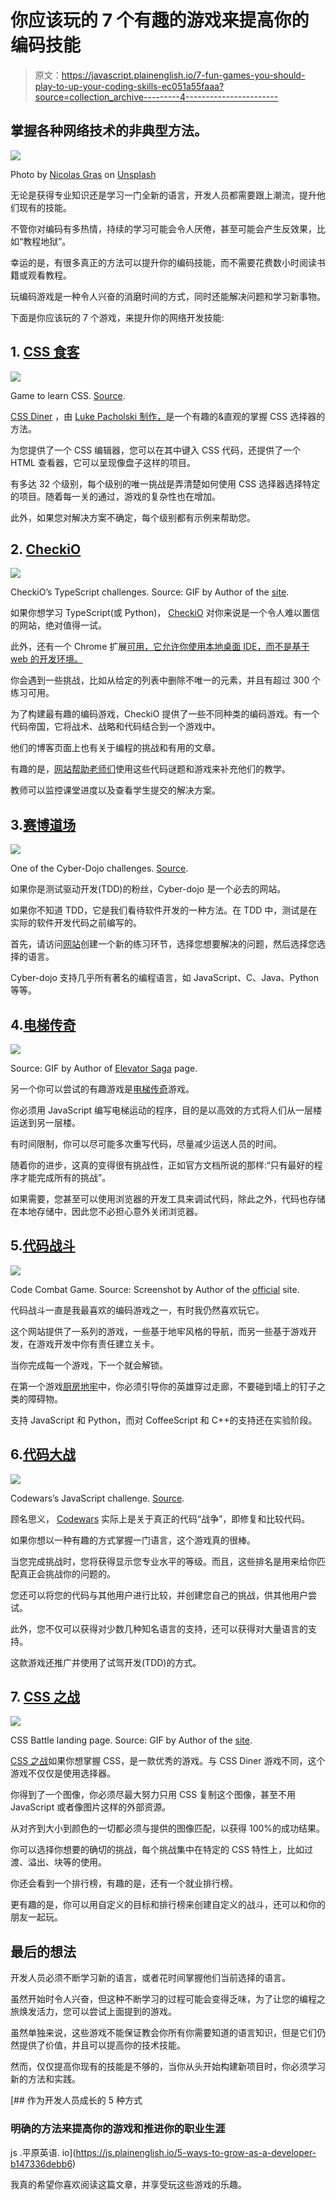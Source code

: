 # 你应该玩的 7 个有趣的游戏来提高你的编码技能

> 原文：<https://javascript.plainenglish.io/7-fun-games-you-should-play-to-up-your-coding-skills-ec051a55faaa?source=collection_archive---------4----------------------->

## 掌握各种网络技术的非典型方法。

![](img/9eee5ae6050cc87bab0cc9ab3a9b8396.png)

Photo by [Nicolas Gras](https://unsplash.com/@armgd?utm_source=medium&utm_medium=referral) on [Unsplash](https://unsplash.com?utm_source=medium&utm_medium=referral)

无论是获得专业知识还是学习一门全新的语言，开发人员都需要跟上潮流，提升他们现有的技能。

不管你对编码有多热情，持续的学习可能会令人厌倦，甚至可能会产生反效果，比如“教程地狱”。

幸运的是，有很多真正的方法可以提升你的编码技能，而不需要花费数小时阅读书籍或观看教程。

玩编码游戏是一种令人兴奋的消磨时间的方式，同时还能解决问题和学习新事物。

下面是你应该玩的 7 个游戏，来提升你的网络开发技能:

## 1. [CSS 食客](https://flukeout.github.io/)

![](img/c9d4fff5f49b2a4983311a9d66597c02.png)

Game to learn CSS. [Source](https://flukeout.github.io/).

[CSS Diner](https://flukeout.github.io/) ，由 [Luke Pacholski 制作，](https://twitter.com/flukeout)是一个有趣的&直观的掌握 CSS 选择器的方法。

为您提供了一个 CSS 编辑器，您可以在其中键入 CSS 代码，还提供了一个 HTML 查看器，它可以呈现像盘子这样的项目。

有多达 32 个级别，每个级别的唯一挑战是弄清楚如何使用 CSS 选择器选择特定的项目。随着每一关的通过，游戏的复杂性也在增加。

此外，如果您对解决方案不确定，每个级别都有示例来帮助您。

## 2. [CheckiO](https://checkio.org/)

![](img/dd7c82f0ef0c399987d6b470d58c4978.png)

CheckiO’s TypeScript challenges. Source: GIF by Author of the [site](https://checkio.org/).

如果你想学习 TypeScript(或 Python)， [CheckiO](https://checkio.org/) 对你来说是一个令人难以置信的网站，绝对值得一试。

此外，还有一个 Chrome 扩展[可用，它允许你使用本地桌面 IDE，而不是基于 web 的开发环境。](https://chrome.google.com/webstore/detail/checkio/mlglngjgefkbflbmelghfeijmojocnbi?hl=en)

你会遇到一些挑战，比如从给定的列表中删除不唯一的元素，并且有超过 300 个练习可用。

为了构建最有趣的编码游戏，CheckiO 提供了一些不同种类的编码游戏。有一个代码帝国，它将战术、战略和代码结合到一个游戏中。

他们的博客页面上也有关于编程的挑战和有用的文章。

有趣的是，[网站帮助老师们](https://checkio.org/teachers/)使用这些代码谜题和游戏来补充他们的教学。

教师可以监控课堂进度以及查看学生提交的解决方案。

## 3.[赛博道场](https://www.cyber-dojo.org/creator/home)

![](img/1c10e5ab14139a8aa3794a13e489aef8.png)

One of the Cyber-Dojo challenges. [Source](https://www.cyber-dojo.org/creator/home).

如果你是测试驱动开发(TDD)的粉丝，Cyber-dojo 是一个必去的网站。

如果你不知道 TDD，它是我们看待软件开发的一种方法。在 TDD 中，测试是在实际的软件开发代码之前编写的。

首先，请访问[网站](https://www.cyber-dojo.org/creator/home)创建一个新的练习环节，选择您想要解决的问题，然后选择您选择的语言。

Cyber-dojo 支持几乎所有著名的编程语言，如 JavaScript、C、Java、Python 等等。

## 4.[电梯传奇](https://play.elevatorsaga.com/)

![](img/926409a9c571a689746137a17e913498.png)

Source: GIF by Author of [Elevator Saga](https://play.elevatorsaga.com/) page.

另一个你可以尝试的有趣游戏是[电梯传奇](https://play.elevatorsaga.com/)游戏。

你必须用 JavaScript 编写电梯运动的程序，目的是以高效的方式将人们从一层楼运送到另一层楼。

有时间限制，你可以尽可能多次重写代码，尽量减少运送人员的时间。

随着你的进步，这真的变得很有挑战性，正如官方文档所说的那样:“只有最好的程序才能完成所有的挑战”。

如果需要，您甚至可以使用浏览器的开发工具来调试代码，除此之外，代码也存储在本地存储中，因此您不必担心意外关闭浏览器。

## 5.[代码战斗](https://codecombat.com/play)

![](img/c8a8aeb2eb689f6fb1cd0ddd59ca0941.png)

Code Combat Game. Source: Screenshot by Author of the [official](https://codecombat.com/play) site.

代码战斗一直是我最喜欢的编码游戏之一，有时我仍然喜欢玩它。

这个网站提供了一系列的游戏，一些基于地牢风格的导航，而另一些基于游戏开发，在游戏开发中你有责任建立关卡。

当你完成每一个游戏，下一个就会解锁。

在第一个游戏[厨房地牢](https://codecombat.com/play/level/dungeons-of-kithgard?)中，你必须引导你的英雄穿过走廊，不要碰到墙上的钉子之类的障碍物。

支持 JavaScript 和 Python，而对 CoffeeScript 和 C++的支持还在实验阶段。

## 6.[代码大战](https://www.codewars.com/?language=javascript)

![](img/a165f4920d144488b34b0b26b4410fce.png)

Codewars’s JavaScript challenge. [Source](https://www.codewars.com/?language=javascript).

顾名思义， [Codewars](https://codecombat.com/play) 实际上是关于真正的代码“战争”，即修复和比较代码。

如果你想以一种有趣的方式掌握一门语言，这个游戏真的很棒。

当您完成挑战时，您将获得显示您专业水平的等级。而且，这些排名是用来给你匹配真正会挑战你的问题的。

您还可以将您的代码与其他用户进行比较，并创建您自己的挑战，供其他用户尝试。

此外，您不仅可以获得对少数几种知名语言的支持，还可以获得对大量语言的支持。

这款游戏还推广并使用了试驾开发(TDD)的方式。

## 7. [CSS 之战](https://cssbattle.dev/)

![](img/f03b3162c7e009cd7b2c0fb7f0e21346.png)

CSS Battle landing page. Source: GIF by Author of the [site](https://cssbattle.dev/).

[CSS 之战](https://cssbattle.dev/)如果你想掌握 CSS，是一款优秀的游戏。与 CSS Diner 游戏不同，这个游戏不仅仅是使用选择器。

你得到了一个图像，你必须尽最大努力只用 CSS 复制这个图像，甚至不用 JavaScript 或者像图片这样的外部资源。

从对齐到大小到颜色的一切都必须与提供的图像匹配，以获得 100%的成功结果。

你可以选择你想要的确切的挑战，每个挑战集中在特定的 CSS 特性上，比如过渡、溢出、块等的使用。

你还会看到一个排行榜，有趣的是，还有一个就业排行榜。

更有趣的是，你可以用自定义的目标和排行榜来创建自定义的战斗，还可以和你的朋友一起玩。

## 最后的想法

开发人员必须不断学习新的语言，或者花时间掌握他们当前选择的语言。

虽然开始时令人兴奋，但这种不断学习的过程可能会变得乏味，为了让您的编程之旅焕发活力，您可以尝试上面提到的游戏。

虽然单独来说，这些游戏不能保证教会你所有你需要知道的语言知识，但是它们仍然提供了价值，并且可以提高你的技术技能。

然而，仅仅提高你现有的技能是不够的，当你从头开始构建新项目时，你必须学习新的方法和实践。

[](https://js.plainenglish.io/5-ways-to-grow-as-a-developer-b147336debb6) [## 作为开发人员成长的 5 种方式

### 明确的方法来提高你的游戏和推进你的职业生涯

js .平原英语. io](https://js.plainenglish.io/5-ways-to-grow-as-a-developer-b147336debb6) 

我真的希望你喜欢阅读这篇文章，并享受玩这些游戏的乐趣。